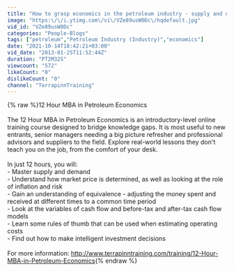 ```yaml
---
title: "How to grasp economics in the petroleum industry - supply and demand"
image: "https:\/\/i.ytimg.com\/vi\/VZe89usW0Dc\/hqdefault.jpg"
vid_id: "VZe89usW0Dc"
categories: "People-Blogs"
tags: ["petroleum","Petroleum Industry (Industry)","economics"]
date: "2021-10-14T18:42:21+03:00"
vid_date: "2013-01-25T11:52:44Z"
duration: "PT2M32S"
viewcount: "572"
likeCount: "0"
dislikeCount: "0"
channel: "TerrapinnTraining"
---
```

{% raw %}12 Hour MBA in Petroleum Economics<br /><br />The 12 Hour MBA in Petroleum Economics is an introductory-level online training course designed to bridge knowledge gaps. It is most useful to new entrants, senior managers needing a big picture refresher and professional advisors and suppliers to the field. Explore real-world lessons they don't teach you on the job, from the comfort of your desk.<br /><br />In just 12 hours, you will:<br />- Master supply and demand<br />- Understand how market price is determined, as well as looking at the role of inflation and risk<br />- Gain an understanding of equivalence - adjusting the money spent and received at different times to a common time period<br />- Look at the variables of cash flow and before-tax and after-tax cash flow models<br />- Learn some rules of thumb that can be used when estimating operating costs<br />- Find out how to make intelligent investment decisions<br /><br />For more information: <a rel="nofollow" target="blank" href="http://www.terrapinntraining.com/training/12-Hour-MBA-in-Petroleum-Economics">http://www.terrapinntraining.com/training/12-Hour-MBA-in-Petroleum-Economics</a>{% endraw %}
